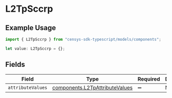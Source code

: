 # L2TpSccrp

## Example Usage

```typescript
import { L2TpSccrp } from "censys-sdk-typescript/models/components";

let value: L2TpSccrp = {};
```

## Fields

| Field                                                                            | Type                                                                             | Required                                                                         | Description                                                                      |
| -------------------------------------------------------------------------------- | -------------------------------------------------------------------------------- | -------------------------------------------------------------------------------- | -------------------------------------------------------------------------------- |
| `attributeValues`                                                                | [components.L2TpAttributeValues](../../models/components/l2tpattributevalues.md) | :heavy_minus_sign:                                                               | N/A                                                                              |